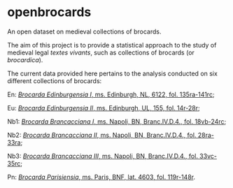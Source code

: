 # openbrocards
An open dataset on medieval collections of brocards.

The aim of this project is to provide a statistical approach to the study of medieval legal _textes vivants_, such as collections of brocards (or _brocardica_).

The current data provided here pertains to the analysis conducted on six different collections of brocards:

  En: [_Brocarda Edinburgensia I_, ms. Edinburgh, NL, 6122, fol. 135ra-141rc](https://manuscripts.rg.mpg.de/item/7302/);
  
  Eu: [_Brocarda Edinburgensia II_, ms. Edinburgh, UL, 155, fol. 14r-28r](https://manuscripts.rg.mpg.de/item/8481/);
  
  Nb1: [_Brocarda Brancacciana I_, ms. Napoli, BN, Branc.IV.D.4., fol. 18vb-24rc](https://manuscripts.rg.mpg.de/item/17410);
  
  Nb2: [_Brocarda Brancacciana II_, ms. Napoli, BN, Branc.IV.D.4., fol. 28ra-33ra](https://manuscripts.rg.mpg.de/item/17413);
  
  Nb3: [_Brocarda Brancacciana III_, ms. Napoli, BN, Branc.IV.D.4., fol. 33vc-35rc](https://manuscripts.rg.mpg.de/item/17416);
  
  Pn: [_Brocarda Parisiensia_, ms. Paris, BNF, lat. 4603, fol. 119r-148r](https://manuscripts.rg.mpg.de/item/20032).
